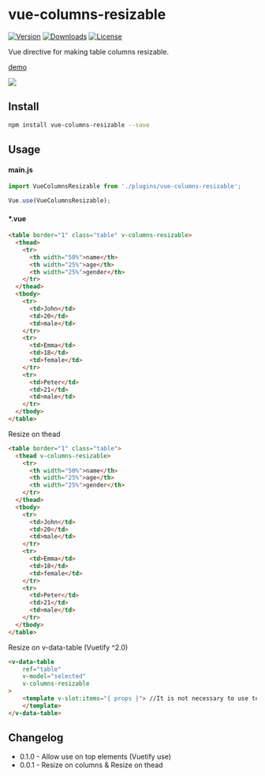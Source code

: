 # vue-columns-resizable

<p>
  <a href="https://www.npmjs.com/package/vue-columns-resizable"><img src="https://img.shields.io/npm/v/vue-columns-resizable.svg" alt="Version"></a>
  <a href="https://www.npmjs.com/package/vue-columns-resizable"><img src="https://img.shields.io/npm/dt/vue-columns-resizable.svg" alt="Downloads"></a>
  <a href="https://www.npmjs.com/package/vue-columns-resizable"><img src="https://img.shields.io/npm/l/vue-columns-resizable.svg" alt="License"></a>
</p>

Vue directive for making table columns resizable.

[demo](https://fuxy526.github.io/vue-columns-resizable/)

![](preview.gif)

## Install

```sh
npm install vue-columns-resizable --save
```

## Usage

#### main.js

```javascript
import VueColumnsResizable from './plugins/vue-columns-resizable';

Vue.use(VueColumnsResizable);
```

#### *.vue

```html
<table border="1" class="table" v-columns-resizable>
  <thead>
    <tr>
      <th width="50%">name</th>
      <th width="25%">age</th>
      <th width="25%">gender</th>
    </tr>
  </thead>
  <tbody>
    <tr>
      <td>John</td>
      <td>20</td>
      <td>male</td>
    </tr>
    <tr>
      <td>Emma</td>
      <td>18</td>
      <td>female</td>
    </tr>
    <tr>
      <td>Peter</td>
      <td>21</td>
      <td>male</td>
    </tr>
  </tbody>
</table>
```

Resize on thead

```html
<table border="1" class="table">
  <thead v-columns-resizable>
    <tr>
      <th width="50%">name</th>
      <th width="25%">age</th>
      <th width="25%">gender</th>
    </tr>
  </thead>
  <tbody>
    <tr>
      <td>John</td>
      <td>20</td>
      <td>male</td>
    </tr>
    <tr>
      <td>Emma</td>
      <td>18</td>
      <td>female</td>
    </tr>
    <tr>
      <td>Peter</td>
      <td>21</td>
      <td>male</td>
    </tr>
  </tbody>
</table>
```

Resize on v-data-table (Vuetify ^2.0)

```html
<v-data-table
    ref="table"
    v-model="selected"
    v-columns-resizable
>
    <template v-slot:items="{ props }"> //It is not necessary to use template at all
    </template>
</v-data-table>
```


## Changelog

* 0.1.0 - Allow use on top elements (Vuetify use)
* 0.0.1 - Resize on columns & Resize on thead
